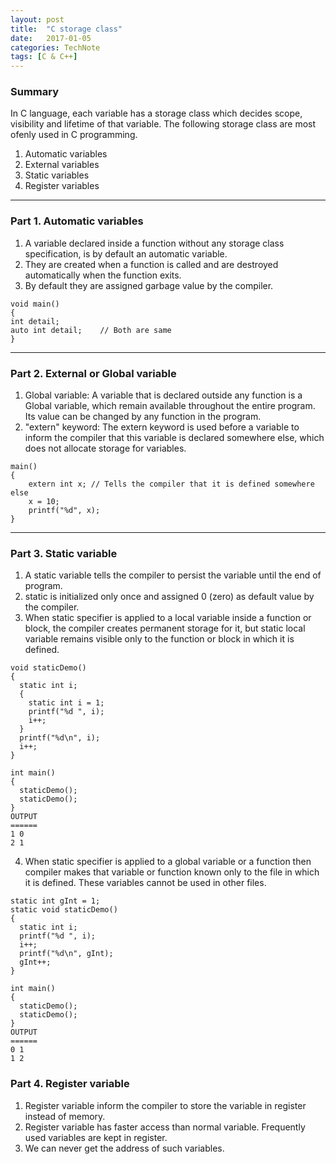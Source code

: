 ```yaml
---
layout: post
title:  "C storage class"
date:   2017-01-05
categories: TechNote
tags: [C & C++]
---
```


### Summary

In C language, each variable has a storage class which decides scope, visibility and lifetime of that variable. The following storage class are most ofenly used in C programming.

1. Automatic variables
2. External variables
3. Static variables
4. Register variables

___

### Part 1. Automatic variables

1. A variable declared inside a function without any storage class specification, is by default an automatic variable. 
2. They are created when a function is called and are destroyed automatically when the function exits. 
3. By default they are assigned garbage value by the compiler.

```
void main()
{
int detail; 
auto int detail;	// Both are same
}
```

___

### Part 2. External or Global variable

1. Global variable: A variable that is declared outside any function is a Global variable, which remain available throughout the entire program. Its value can be changed by any function in the program.
2. "extern" keyword: The extern keyword is used before a variable to inform the compiler that this variable is declared somewhere else, which does not allocate storage for variables.

```
main()
{
	extern int x; // Tells the compiler that it is defined somewhere else
	x = 10;
	printf("%d", x);
}
```
___

### Part 3. Static variable

1. A static variable tells the compiler to persist the variable until the end of program.
2. static is initialized only once and assigned 0 (zero) as default value by the compiler.
3. When static specifier is applied to a local variable inside a function or block, the compiler creates permanent storage for it, but static local variable remains visible only to the function or block in which it is defined.
```
void staticDemo()
{
  static int i;
  {
    static int i = 1;
    printf("%d ", i);
    i++;
  }
  printf("%d\n", i);
  i++;
}
 
int main()
{
  staticDemo();
  staticDemo();
}
OUTPUT
======
1 0
2 1
```
4. When static specifier is applied to a global variable or a function then compiler makes that variable or function known only to the file in which it is defined. These variables cannot be used in other files.

```
static int gInt = 1;
static void staticDemo()
{
  static int i;
  printf("%d ", i);
  i++;
  printf("%d\n", gInt);
  gInt++;
}
 
int main()
{
  staticDemo();
  staticDemo();
}
OUTPUT
======
0 1
1 2
```

### Part 4. Register variable

1. Register variable inform the compiler to store the variable in register instead of memory.
2. Register variable has faster access than normal variable. Frequently used variables are kept in register. 
3. We can never get the address of such variables.